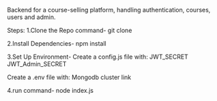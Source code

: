 Backend for a course-selling platform, handling authentication, courses, users and admin.

Steps:
1.Clone the Repo command- 
git clone

2.Install Dependencies-
npm install

3.Set Up Environment-
Create a config.js file with: 
JWT_SECRET
JWT_Admin_SECRET

Create a .env file with:
 Mongodb cluster link

4.run command-
 node index.js
